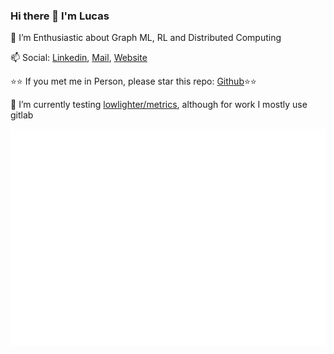 ### Hi there 👋 I'm Lucas

<!--
**brunnelu/brunnelu** is a ✨ _special_ ✨ repository because its `README.md` (this file) appears on your GitHub profile.

Here are some ideas to get you started:

- 🔭 I’m currently working on ...
- 🌱 I’m currently learning ...
- 👯 I’m looking to collaborate on ...
- 🤔 I’m looking for help with ...
- 💬 Ask me about ...
- 📫 How to reach me: ...
- 😄 Pronouns: ...
- ⚡ Fun fact: ...
-->

🌱 I’m Enthusiastic about Graph ML, RL and Distributed Computing

📫 Social: [Linkedin](https://linkedin.com/in/brulu/), [Mail](mailto:contact@bru.lu), [Website](https://www.bru.lu)

⭐⭐ If you met me in Person, please star this repo: [Github](https://github.com/brunnelu/brunnelu)⭐⭐

🔭 I’m currently testing [lowlighter/metrics](https://github.com/lowlighter/metrics), although for work I mostly use gitlab

![Metrics](/metrics.plugin.isocalendar.svg)
